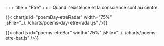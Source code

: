 +++
title = "Etre"
+++
Quand l'existence et la conscience sont au centre.

{{< chartjs id="poemDay-etreRadar" width="75%" jsFile="../../charts/poems-day-etre-radar.js" />}}

{{< chartjs id="poems-etreBar" width="75%" jsFile="../../charts/poems-etre-bar.js" />}}
